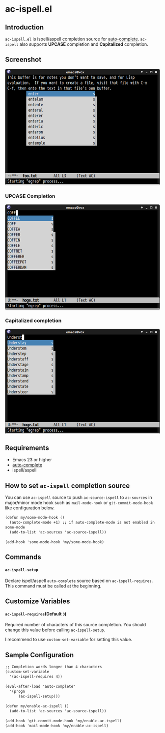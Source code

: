 # ac-ispell.el

## Introduction

`ac-ispell.el` is ispell/aspell completion source for [auto-complete](https://github.com/auto-complete/auto-complete).
`ac-ispell` also supports **UPCASE** completion and **Capitalized** completion.


## Screenshot

![ac-ispell](image/ac-ispell.png)

### UPCASE Completion

![ac-ispell-upcase](image/ac-ispell-upcase.png)

### Capitalized completion

![ac-ispell-capitalcase](image/ac-ispell-capitalcase.png)


## Requirements

- Emacs 23 or higher
- [auto-complete](https://github.com/auto-complete/auto-complete)
- ispell/aspell


## How to set `ac-ispell` completion source

You can use `ac-ispell` source to push `ac-source-ispell` to `ac-sources`
in major/minor mode hook such as `mail-mode-hook` or `git-commit-mode-hook`
like configuration below.

```
(defun my/some-mode-hook ()
  (auto-complete-mode +1) ;; if auto-complete-mode is not enabled in some-mode
  (add-to-list 'ac-sources 'ac-source-ispell))

(add-hook 'some-mode-hook 'my/some-mode-hook)
```


## Commands

#### `ac-ispell-setup`

Declare ispell/aspell `auto-complete` source based on `ac-ispell-requires`.
This command must be called at the beginning.


## Customize Variables

#### `ac-ispell-requires`(Default `3`)

Required number of characters of this source completion.
You should change this value before calling `ac-ispell-setup`.

I recommend to use `custom-set-variable` for setting this value.


## Sample Configuration

```elisp
;; Completion words longer than 4 characters
(custom-set-variable
  '(ac-ispell-requires 4))

(eval-after-load "auto-complete"
  '(progn
      (ac-ispell-setup)))

(defun my/enable-ac-ispell ()
  (add-to-list 'ac-sources 'ac-source-ispell))

(add-hook 'git-commit-mode-hook 'my/enable-ac-ispell)
(add-hook 'mail-mode-hook 'my/enable-ac-ispell)
```
